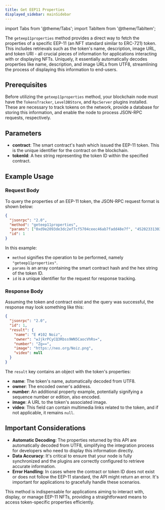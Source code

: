 ```yaml
---
title: Get EEP11 Properties
displayed_sidebar: mainSidebar
---
```


import Tabs from '@theme/Tabs';
import TabItem from '@theme/TabItem';




The `geteep11properties` method provides a direct way to fetch the properties of a specific EEP-11 (an NFT standard similar to ERC-721) token. This includes retrievals such as the token's name, description, image URL, and token URI - all crucial pieces of information for applications interacting with or displaying NFTs. Uniquely, it essentially automatically decodes properties like name, description, and image URLs from UTF8, streamlining the process of displaying this information to end-users.

## Prerequisites

Before utilizing the `geteep11properties` method, your blockchain node must have the `TokensTracker`, `LevelDBStore`, and `RpcServer` plugins installed. These are necessary to track tokens on the network, provide a database for storing this information, and enable the node to process JSON-RPC requests, respectively.

## Parameters

- **contract**: The smart contract's hash which issued the EEP-11 token. This is the unique identifier for the contract on the blockchain.
- **tokenId**: A hex string representing the token ID within the specified contract.

## Example Usage

### Request Body

To query the properties of an EEP-11 token, the JSON-RPC request format is shown below:

```json
{
  "jsonrpc": "2.0",
  "method": "geteep11properties",
  "params": ["0xd9e2093de3dc2ef7cf5704ceec46ab7fadd48e7f", "452023313032204e6f697a"],
  "id": 1
}
```

In this example:
- `method` signifies the operation to be performed, namely `"geteep11properties"`.
- `params` is an array containing the smart contract hash and the hex string of the token ID.
- `id` is a unique identifier for the request for response tracking.

### Response Body

Assuming the token and contract exist and the query was successful, the response may look something like this:

```json
{
  "jsonrpc": "2.0",
  "id": 1,
  "result": {
    "name": "E #102 Noiz",
    "owner": "wJjkrPCyCQ3Rbss9WN5CaocVhRs=",
    "number": "Zg==",
    "image": "https://neo.org/Noiz.png",
    "video": null
  }
}
```

The `result` key contains an object with the token's properties:
- **name**: The token's name, automatically decoded from UTF8.
- **owner**: The encoded owner's address.
- **number**: An additional property example, potentially signifying a sequence number or edition, also encoded.
- **image**: A URL to the token's associated image.
- **video**: This field can contain multimedia links related to the token, and if not applicable, it remains `null`.

## Important Considerations

- **Automatic Decoding**: The properties returned by this API are automatically decoded from UTF8, simplifying the integration process for developers who need to display this information directly.
- **Data Accuracy**: It's critical to ensure that your node is fully synchronized and the plugins are correctly configured to retrieve accurate information.
- **Error Handling**: In cases where the contract or token ID does not exist or does not follow the EEP-11 standard, the API might return an error. It's important for applications to gracefully handle these scenarios.

This method is indispensable for applications aiming to interact with, display, or manage EEP-11 NFTs, providing a straightforward means to access token-specific properties efficiently.












<br/>